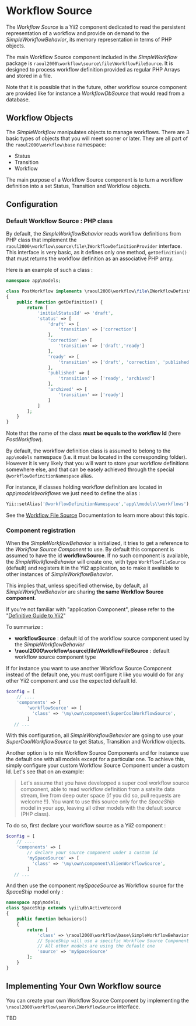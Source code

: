 # Workflow Source

The *Workflow Source* is a Yii2 component dedicated to read the persistent representation of a workflow and provide on demand to the
*SimpleWorkflowBehavior*, its memory representation in terms of PHP objects.

The main Workflow Source component included in the *SimpleWorkflow* package is `raoul2000\workflow\source\file\WorkflowFileSource`. It is designed
to process workflow definition provided as regular PHP Arrays and stored in a file.

Note that it is possible that in the future, other workflow source component are provided like for instance a *WorkflowDbSource* that would
read from a database. 

## Workflow Objects

The *SimpleWorkflow* manipulates objects to manage workflows. There are 3 basic types of objects that you will meet sooner or later. They are
all part of the `raoul2000\workflow\base` namespace:

- Status 
- Transition
- Workflow 

The main purpose of a  Workflow Source component is to turn a workflow definition into a set Status, Transition and Workflow 
objects. 

## Configuration

### Default Workflow Source : PHP class

By default, the *SimpleWorkflowBehavior* reads workflow definitions from PHP class that implement the 
`raoul2000\workflow\source\file\IWorkflowDefinitionProvider` interface. This interface is very basic, as it defines only one method, `getDefinition()` 
that must returns the workflow definition as an associative PHP array.

Here is an example of such a class :

```php
namespace app\models;

class PostWorkflow implements \raoul2000\workflow\file\IWorkflowDefinitionProvider 
{
	public function getDefinition() {
		return [ 
			'initialStatusId' => 'draft',
			'status' => [
				'draft' => [
					'transition' => ['correction']
				],
				'correction' => [
					'transition' => ['draft','ready']
				],
				'ready' => [
					'transition' => ['draft', 'correction', 'published']
				],
				'published' => [
					'transition' => ['ready', 'archived']
				],
				'archived' => [
					'transition' => ['ready']
				]
			]
		];
	}
}
``` 

Note that the name of the class **must be equals to the workflow Id** (here *PostWorkflow*).

By default, the workflow definition class is assumed to belong to the `app\models` namespace (i.e. it must be located in the corresponding
folder). However it is very likely that you will want to store your workflow definitions somewhere else, and that can be easely achieved through
the special `@workflowDefinitionNamespace` alias. 

For instance, if classes holding workflow definition are located in *app\models\workflows* we just need to define the alias :

```php
Yii::setAlias('@workflowDefinitionNamespace','app\\models\\workflows');
```

See the [Workflow File Source](source-file.md) Documentation to learn more about this topic.

### Component registration

When the *SimpleWorkflowBehavior* is initialized, it tries to get a reference to the *Workflow Source Component* to use. By default
this component is assumed to have the id **workflowSource**. If no such component is available, the *SimpleWorkflowBehavior* will create one,
with type `WorkflowFileSource` (default) and registers it in the Yii2 application, so to make it available to other instances of *SimpleWorkflowBehavior*.

This implies that, unless specified otherwise, by default, all *SimpleWorkflowBehavior* are sharing **the same Workflow Source component**.

If you're not familiar with "application Component", please refer to the "[Definitive Guide to Yii2](http://www.yiiframework.com/doc-2.0/guide-structure-application-components.html)"

To summarize :
 
- **workflowSource** : default Id of the workflow source component used by the *SimpleWorkflowBehavior*
- **\raoul2000\workflow\source\file\WorkflowFileSource** : default workflow source component type 

If for instance you want to use another Workflow Source Component instead of the default one, you must configure it like you would do for 
any other Yii2 component and use the expected default Id.

```php
$config = [
    // ....
    'components' => [
        'workflowSource' => [
          'class' => '\my\own\component\SuperCoolWorkflowSource',
        ]
   // ...
``` 
With this configuration, all *SimpleWorkflowBehavior* are going to use your *SuperCoolWorkflowSource* to get Status, Transition and Workflow objects.

Another option is to mix Workflow Source Components and for instance use the default one with all models except for a particular one. To achieve this,
simply configure your custom Workflow Source Component under a custom Id. Let's see that on an example: 

> Let's assume that you have developped a super cool workflow source component, able to read workflow definition from a satelite data stream, live
from deep outer space (if you did so, pull requests are welcome !!). You want to use this source only for the *SpaceShip* model in your app, leaving all other models
with the default source (PHP class). 

To do so, first declare your workflow source as a Yii2 component : 

```php
$config = [
    // ....
    'components' => [
    	// declare your source component under a custom id 
        'mySpaceSource' => [
          'class' => '\my\own\component\AlienWorkflowSource',
        ]
   // ...
``` 

And then use the component *mySpaceSource* as Workflow source for the *SpaceShip* model only :

```php
namespace app\models;
class SpaceShip extends \yii\db\ActiveRecord
{
    public function behaviors()
    {
    	return [
			'class' => \raoul2000\workflow\base\SimpleWorkflowBehavior::className(),
			// SpaceShip will use a specific Workflow Source Component
			// All other models are using the default one
			'source' => 'mySpaceSource'
    	];
    }
}
```


## Implementing Your Own Workflow source

You can create your own Workflow Source Component by implementing the `\raoul2000\workflow\source\IWorkflowSource` interface.

TBD
 

